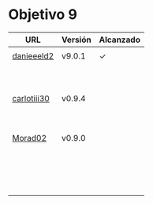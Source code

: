 # Objetivo 9

| URL                                                                  | Versión | Alcanzado |
|----------------------------------------------------------------------|---------|-----------|
| <!-- Enlace de sergioae19 -->                                        |         |           |
| [danieeeld2](https://github.com/danieeeld2/LogisticsRoutes/pull/109) | v9.0.1  | ✓         |
| <!-- Enlace de LuciaAnsino -->                                       |         |           |
| <!-- Enlace de Enaraque -->                                          |         |           |
| <!-- Enlace de giorgiogiovanni -->                                   |         |           |
| <!-- Enlace de PabloBarTo -->                                        |         |           |
| <!-- Enlace de danibarranqueroo -->                                  |         |           |
| <!-- Enlace de Amadocm -->                                           |         |           |
| <!-- Enlace de marinajcs -->                                         |         |           |
| <!-- Enlace de GiancaGrizzly -->                                     |         |           |
| <!-- Enlace de adelahera -->                                         |         |           |
| <!-- Enlace de puchy22 -->                                           |         |           |
| [carlotiii30](https://github.com/carlotiii30/organizacionSemanal/pull/99) | v0.9.4 | |
| <!-- Enlace de sergioffdez -->                                       |         |           |
| <!-- Enlace de DarckMonster -->                                      |         |           |
| <!-- Enlace de eugrdfolcha -->                                       |         |           |
| <!-- Enlace de diagmatrix -->                                        |         |           |
| <!-- Enlace de JaimeGM96 -->                                         |         |           |
| <!-- Enlace de javigp2002 -->                                        |         |           |
| <!-- Enlace de shvtwp -->                                            |         |           |
| <!-- Enlace de MarioGuisado -->                                      |         |           |
| <!-- Enlace de J P S -->                                             |         |           |
| [Morad02](https://github.com/Morad02/F1Data/pull/79)                 | v0.9.0  |           |
| <!-- Enlace de albertolj -->                                         |         |           |
| <!-- Enlace de Christianlr -->                                       |         |           |
| <!-- Enlace de pluque01 -->                                          |         |           |
| <!-- Enlace de josemponce -->                                        |         |           |
| <!-- Enlace de smallPingu -->                                        |         |           |
| <!-- Enlace de chelunike -->                                         |         |           |
| <!-- Enlace de M M M -->                                             |         |           |
| <!-- Enlace de moshidev -->                                          |         |           |
| <!-- Enlace de R L O E -->                                           |         |           |
| <!-- Enlace de migueruiz -->                                         |         |           |
| <!-- Enlace de Javito198 -->                                         |         |           |
| <!-- Enlace de Alvarosanpal95 -->                                    |         |           |
| <!-- Enlace de spmanolo -->                                          |         |           |
| <!-- Enlace de carlosservi -->                                       |         |           |
| <!-- Enlace de raultl12 -->                                          |         |           |
| <!-- Enlace de manuelvico0102 -->                                    |         |           |
| <!-- Enlace de johnwaves -->                                         |         |           |
